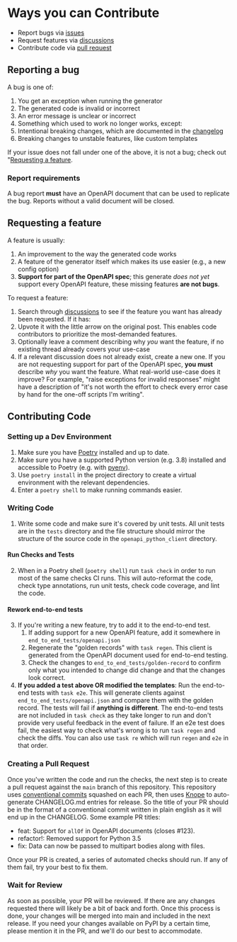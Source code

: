 # Ways you can Contribute

- Report bugs via [issues](https://github.com/openapi-generators/openapi-python-client/issues)
- Request features via [discussions](https://github.com/openapi-generators/openapi-python-client/discussions)
- Contribute code via [pull request](https://github.com/openapi-generators/openapi-python-client/pulls)

## Reporting a bug

A bug is one of:

1. You get an exception when running the generator
2. The generated code is invalid or incorrect
3. An error message is unclear or incorrect
4. Something which used to work no longer works, except:
  1. Intentional breaking changes, which are documented in the [changelog](https://github.com/openapi-generators/openapi-python-client/blob/main/CHANGELOG.md)
  2. Breaking changes to unstable features, like custom templates

If your issue does not fall under one of the above, it is not a bug; check out "[Requesting a feature](#requesting-a-feature).

### Report requirements

A bug report **must** have an OpenAPI document that can be used to replicate the bug. Reports without a valid document will be closed.

## Requesting a feature

A feature is usually:

1. An improvement to the way the generated code works
2. A feature of the generator itself which makes its use easier (e.g., a new config option)
3. **Support for part of the OpenAPI spec**; this generate _does not yet_ support every OpenAPI feature, these missing features **are not bugs**.

To request a feature:

1. Search through [discussions](https://github.com/openapi-generators/openapi-python-client/discussions/categories/feature-request) to see if the feature you want has already been requested. If it has:
  1. Upvote it with the little arrow on the original post. This enables code contributors to prioritize the most-demanded features.
  2. Optionally leave a comment describing why _you_ want the feature, if no existing thread already covers your use-case
3. If a relevant discussion does not already exist, create a new one. If you are not requesting support for part of the OpenAPI spec, **you must** describe _why_ you want the feature. What real-world use-case does it improve? For example, "raise exceptions for invalid responses" might have a description of "it's not worth the effort to check every error case by hand for the one-off scripts I'm writing".

## Contributing Code

### Setting up a Dev Environment

1. Make sure you have [Poetry](https://python-poetry.org/) installed and up to date.
2. Make sure you have a supported Python version (e.g. 3.8) installed and accessible to Poetry (e.g. with [pyenv](https://github.com/pyenv/pyenv)).
3. Use `poetry install` in the project directory to create a virtual environment with the relevant dependencies.
4. Enter a `poetry shell` to make running commands easier.

### Writing Code

1. Write some code and make sure it's covered by unit tests. All unit tests are in the `tests` directory and the file structure should mirror the structure of the source code in the `openapi_python_client` directory.

#### Run Checks and Tests

2. When in a Poetry shell (`poetry shell`) run `task check` in order to run most of the same checks CI runs. This will auto-reformat the code, check type annotations, run unit tests, check code coverage, and lint the code.

#### Rework end-to-end tests 

3. If you're writing a new feature, try to add it to the end-to-end test.
   1. If adding support for a new OpenAPI feature, add it somewhere in `end_to_end_tests/openapi.json`
   2. Regenerate the "golden records" with `task regen`. This client is generated from the OpenAPI document used for end-to-end testing.
   3. Check the changes to `end_to_end_tests/golden-record` to confirm only what you intended to change did change and that the changes look correct.
4. **If you added a test above OR modified the templates**: Run the end-to-end tests with `task e2e`. This will generate clients against `end_to_end_tests/openapi.json` and compare them with the golden record. The tests will fail if **anything is different**. The end-to-end tests are not included in `task check` as they take longer to run and don't provide very useful feedback in the event of failure. If an e2e test does fail, the easiest way to check what's wrong is to run `task regen` and check the diffs. You can also use `task re` which will run `regen` and `e2e` in that order.


### Creating a Pull Request

Once you've written the code and run the checks, the next step is to create a pull request against the `main` branch of this repository. This repository uses [conventional commits] squashed on each PR, then uses [Knope] to auto-generate CHANGELOG.md entries for release. So the title of your PR should be in the format of a conventional commit written in plain english as it will end up in the CHANGELOG. Some example PR titles:

- feat: Support for `allOf` in OpenAPI documents (closes #123).
- refactor!: Removed support for Python 3.5
- fix: Data can now be passed to multipart bodies along with files.

Once your PR is created, a series of automated checks should run. If any of them fail, try your best to fix them.

### Wait for Review

As soon as possible, your PR will be reviewed. If there are any changes requested there will likely be a bit of back and forth. Once this process is done, your changes will be merged into main and included in the next release. If you need your changes available on PyPI by a certain time, please mention it in the PR, and we'll do our best to accommodate.

[Conventional Commits]: https://www.conventionalcommits.org/en/v1.0.0/
[Knope]: https://knope-dev.github.io/knope/
